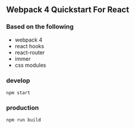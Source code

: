 ## Webpack 4 Quickstart For React
### Based on the following
* webpack 4
* react hooks
* react-router
* immer
* css modules

### develop
```
npm start
```

### production
```
npm run build
```